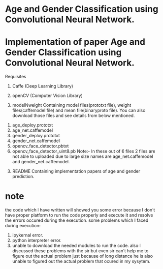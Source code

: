 # Age and Gender Classification using Convolutional Neural Network.

# Implementation of paper Age and Gender Classification using Convolutional Neural Network.

Requisites
1. Caffe (Deep Learning Library)

2. openCV (Computer Vision Library)

2. modelNweight 
Containing model files(prototxt file), weight files(caffemodel file) and mean file(binaryproto file).
You can also download those files and see details from below mentioned.
1) age_deploy.prototxt  
2) age_net.caffemodel
3) gender_deploy.prototxt
4) gender_net.caffemodel
5) opencv_face_detector.pbtxt
6) opencv_face_detector_uint8.pb
Note:- In these out of 6 files 2 files are not able to uploaded due to large size names are age_net.caffemodel and gender_net.caffemodel.

3. README
Containing implementation papers of age and gender prediction.

# note 
the code which I have written will showed you some error because I don't have proper platform to run the code properly and execute it and resolve the errors occured during the execution.
some problems which I faced during execution: 
1) ipykernal error.
2) python interpreter error.
3) unable to download the needed modules to run the code.
also I discussed these problems with the sir but even sir can't help me to figure out the actual problem just because of long distance he is also unable to figured out the actual problem that ocured in my sysytem.
   
